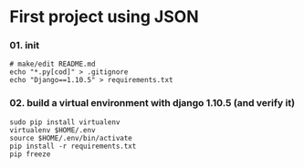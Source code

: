 
# First project using JSON

### 01. init

    # make/edit README.md
    echo "*.py[cod]" > .gitignore
    echo "Django==1.10.5" > requirements.txt

### 02. build a virtual environment with django 1.10.5 (and verify it)

    sudo pip install virtualenv
    virtualenv $HOME/.env
    source $HOME/.env/bin/activate
    pip install -r requirements.txt
    pip freeze
